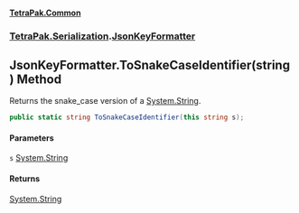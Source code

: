 #### [TetraPak.Common](index.md 'index')
### [TetraPak.Serialization](TetraPak_Serialization.md 'TetraPak.Serialization').[JsonKeyFormatter](TetraPak_Serialization_JsonKeyFormatter.md 'TetraPak.Serialization.JsonKeyFormatter')
## JsonKeyFormatter.ToSnakeCaseIdentifier(string) Method
Returns the snake_case version of a [System.String](https://docs.microsoft.com/en-us/dotnet/api/System.String 'System.String').   
```csharp
public static string ToSnakeCaseIdentifier(this string s);
```
#### Parameters
<a name='TetraPak_Serialization_JsonKeyFormatter_ToSnakeCaseIdentifier(string)_s'></a>
`s` [System.String](https://docs.microsoft.com/en-us/dotnet/api/System.String 'System.String')  
  
#### Returns
[System.String](https://docs.microsoft.com/en-us/dotnet/api/System.String 'System.String')  
